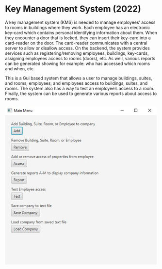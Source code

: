 # Key Management System (2022)

A key management system (KMS) is needed to manage employees’ access to rooms in buildings where they work. Each employee has an electronic key-card which contains personal identifying information about them. When they encounter a door that is locked, they can insert their key-card into a card-reader on the door. The card-reader communicates with a central server to allow or disallow access. On the backend, the system provides services such as registering/removing employees, buildings, key-cards, assigning employees access to rooms (doors), etc. As well, various reports can be generated showing for example: who has accessed which rooms and when, etc.

This is a Gui based system that allows a user to manage buildings, suites, and rooms; employees; and employees access to buildings, suites, and rooms. The system also has a way to test an employee’s access to a room. Finally, the system can be used to generate various reports about access to rooms.
<br>
<br>
![](Images/key_management_system.JPG)
